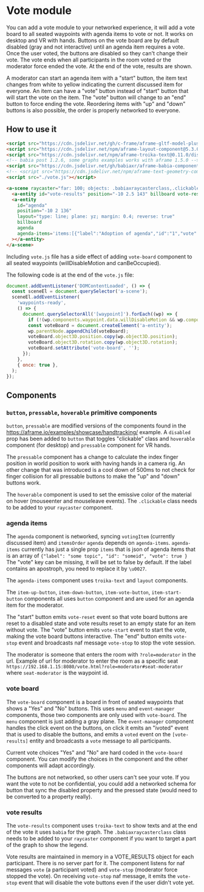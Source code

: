 # Vote module

You can add a vote module to your networked experience, it will add a vote board to all seated waypoints with agenda items to vote or not.
It works on desktop and VR with hands.
Buttons on the vote board are by default disabled (gray and not interactive) until an agenda item requires a vote. Once the user voted, the buttons are disabled so they can't change their vote.
The vote ends when all participants in the room voted or the moderator force ended the vote.
At the end of the vote, results are shown.

A moderator can start an agenda item with a "start" button, the item text changes from white to yellow indicating the current discussed item for everyone.
An item can have a "vote" button instead of "start" button that will start the vote on the item. The "vote" button will change to an "end" button to force ending the vote.
Reordering items with "up" and "down" buttons is also possible, the order is properly networked to everyone.

## How to use it

```html
<script src="https://cdn.jsdelivr.net/gh/c-frame/aframe-gltf-model-plus@341004f/dist/gltf-model-plus.min.js"></script>
<script src="https://cdn.jsdelivr.net/npm/aframe-layout-component@5.3.0/dist/aframe-layout-component.min.js"></script>
<script src="https://cdn.jsdelivr.net/npm/aframe-troika-text@0.11.0/dist/aframe-troika-text.min.js"></script>
<!-- babia post 1.2.6, some graphs examples works with aframe 1.5.0 -->
<script src="https://cdn.jsdelivr.net/gh/babiaxr/aframe-babia-components@c5a5ec8/dist/aframe-babia-components.min.js"></script>
<!-- <script src="https://cdn.jsdelivr.net/npm/aframe-text-geometry-component@0.5.2/dist/aframe-text-geometry-component.min.js"></script> -->
<script src="./vote.js"></script>

<a-scene raycaster="far: 100; objects: .babiaxraycasterclass,.clickable">
  <a-entity id="vote-results" position="-10 2.5 143" billboard vote-results></a-entity>
  <a-entity
    id="agenda"
    position="-10 2 136"
    layout="type: line; plane: yz; margin: 0.4; reverse: true"
    billboard
    agenda
    agenda-items='items:[{"label":"Adoption of agenda","id":"1","vote":true},{"label":"Chair\u0027s announcements","id":"2"},{"label":"Adoption of minutes","id":"3","vote":true},{"label":"Vote on Pilot Projects and Preparatory Actions (PPPAs)","id":"4","vote":true},{"label":"Amending Directive 2013/34/EU","id":"5"}]'
  ></a-entity>
</a-scene>
```

Including `vote.js` file has a side effect of adding `vote-board` component to all seated waypoints (willDisableMotion and canBeOccupied).

The following code is at the end of the `vote.js` file:

```js
document.addEventListener('DOMContentLoaded', () => {
  const sceneEl = document.querySelector('a-scene');
  sceneEl.addEventListener(
    'waypoints-ready',
    () => {
      document.querySelectorAll('[waypoint]').forEach((wp) => {
        if (!(wp.components.waypoint.data.willDisableMotion && wp.components.waypoint.data.canBeOccupied)) return;
        const voteBoard = document.createElement('a-entity');
        wp.parentNode.appendChild(voteBoard);
        voteBoard.object3D.position.copy(wp.object3D.position);
        voteBoard.object3D.rotation.copy(wp.object3D.rotation);
        voteBoard.setAttribute('vote-board', '');
      });
    },
    { once: true },
  );
});
```

## Components

### `button`, `pressable`, `hoverable` primitive components

`button`, `pressable` are modified versions of the components found in the https://aframe.io/examples/showcase/handtracking/ example.
A `disabled` prop has been added to `button` that toggles "clickable" class and `hoverable` component (for desktop) and `pressable` component for VR hands.

The `pressable` component has a change to calculate the index finger position in world position to work with having hands in a camera rig.
An other change that was introduced is a cool down of 500ms to not check for finger collision for all pressable buttons to make the "up" and "down" buttons work.

The `hoverable` component is used to set the emissive color of the material on hover (mouseenter and mouseleave events).
The `.clickable` class needs to be added to your `raycaster` component.

### agenda items

The `agenda` component is networked, syncing `votingItem` (currently discussed item) and `itemsOrder`
`agenda` depends on `agenda-items`.
`agenda-items` currently has just a single prop `items` that is json of agenda items that is an array of
`{"label": "some topic", "id": "someid", "vote": true }`
The "vote" key can be missing, it will be set to false by default.
If the label contains an apostroph, you need to replace it by `\u0027`.

The `agenda-items` component uses `troika-text` and `layout` components.

The `item-up-button`, `item-down-button`, `item-vote-button`, `item-start-button` components all uses `button` component and are used for an agenda item for the moderator.

The "start" button emits `vote-reset` event so that vote board buttons are reset to a disabled state and vote results reset to an empty state for an item without vote.
The "vote" button emits `vote-start` event to start the vote, making the vote board buttons interactive.
The "end" button emits `vote-stop` event and broadcasts naf message `vote-stop` to stop the vote session.

The moderator is someone that enters the room with `?role=moderator` in the url.
Example of url for moderator to enter the room as a specific seat
`https://192.168.1.15:8080/vote.html?role=moderator#seat-moderator` where `seat-moderator` is the waypoint id.

### vote board

The `vote-board` component is a board in front of seated waypoints that shows a "Yes" and "No" buttons.
This uses `menu` and `event-manager` components, those two components are only used with `vote-board`.
The `menu` component is just adding a gray plane.
The `event-manager` component handles the click event on the buttons, on click it emits an "ivoted" event that is used to disable the buttons, and emits a `voted` event on the `[vote-results]` entity and broadcasts a `vote` message to all participants.

Current vote choices "Yes" and "No" are hard coded in the `vote-board` component. You can modify the choices in the component and the other components will adapt accordingly.

The buttons are not networked, so other users can't see your vote. If you want the vote to not be confidential, you could add a networked schema for button
that sync the disabled property and the pressed state (would need to be converted to a property really).

### vote results

The `vote-results` component uses `troika-text` to show texts and at the end of the vote it uses `babia` for the graph.
The `.babiaxraycasterclass` class needs to be added to your `raycaster` component if you want to target a part of the graph to show the legend.

Vote results are maintained in memory in a VOTE_RESULTS object for each participant. There is no server part for it.
The component listens for naf messages `vote` (a participant voted) and `vote-stop` (moderator force stopped the vote). On receiving `vote-stop` naf message, it emits the `vote-stop` event that will disable the vote buttons even if the user didn't vote yet.

